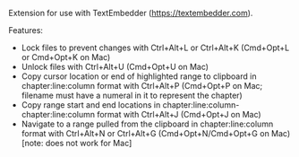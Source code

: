 Extension for use with TextEmbedder (https://textembedder.com).

Features:

- Lock files to prevent changes with Ctrl+Alt+L or Ctrl+Alt+K (Cmd+Opt+L or Cmd+Opt+K on Mac)
- Unlock files with Ctrl+Alt+U (Cmd+Opt+U on Mac)
- Copy cursor location or end of highlighted range to clipboard in chapter:line:column format with Ctrl+Alt+P (Cmd+Opt+P on Mac; filename must have a numeral in it to represent the chapter)
- Copy range start and end locations in chapter:line:column-chapter:line:column format with Ctrl+Alt+J (Cmd+Opt+J on Mac)
- Navigate to a range pulled from the clipboard in chapter:line:column format with Ctrl+Alt+N or Ctrl+Alt+G (Cmd+Opt+N/Cmd+Opt+G on Mac) [note: does not work for Mac]
